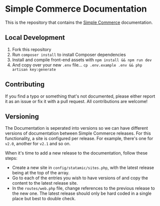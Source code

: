 # Simple Commerce Documentation
This is the repository that contains the [Simple Commerce](https://github.com/doublethreedigital/simple-commerce) documentation.

## Local Development

1. Fork this repository
2. Run `composer install` to install Composer dependencies
3. Install and compile front-end assets with `npm install && npm run dev`
4. And copy over your new `.env` file... `cp .env.example .env && php artisan key:generate`

## Contributing

If you find a typo or something that's not documented, please either report it as an issue or fix it with a pull request. All contributions are welcome!

## Versioning
The Documentation is seperated into versions so we can have different versions of documentation between Simple Commerce releases. For this functionality, a site is configured per release. For example, there's one for `v2.0`, another for `v2.1` and so on.

When it's time to add a new release to the documentation, follow these steps:

* Create a new site in `config/statamic/sites.php`, with the latest release being at the top of the array.
* Go to each of the entries you wish to have versions of and copy the content to the latest release site.
* In the `routes/web.php` file, change references to the previous release to the new one. The latest release should only be hard coded in a single place but best to double check.